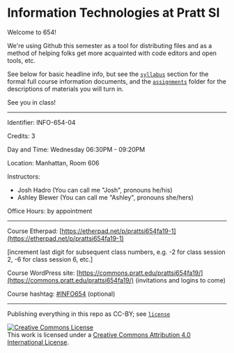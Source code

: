 #  Information Technologies at Pratt SI

Welcome to 654! 

We're using Github this semester as a tool for distributing files and as a method of helping folks get more acquainted with code editors and open tools, etc. 

See below for basic headline info, but see the [`syllabus`](syllabus) section for the formal full course information documents, and the [`assignments`](assignments) folder for the descriptions of materials you will turn in.

See you in class!

---

Identifier: INFO-654-04

Credits: 3

Day and Time: Wednesday 06:30PM - 09:20PM

Location: Manhattan, Room 606

Instructors: 
- Josh Hadro (You can call me "Josh", pronouns he/his)
- Ashley Blewer (You can call me "Ashley", pronouns she/hers)

Office Hours: by appointment

---

Course Etherpad: [https://etherpad.net/p/prattsi654fa19-1](https://etherpad.net/p/prattsi654fa19-1)

[increment last digit for subsequent class numbers, e.g. -2 for class session 2, -6 for class session 6, etc.]

Course WordPress site:   [https://commons.pratt.edu/prattsi654fa19/](https://commons.pratt.edu/prattsi654fa19/) (invitations and logins to come)

Course hashtag: [#INFO654](https://twitter.com/search?f=tweets&q=%23info654&src=typd) (optional)

---

Publishing everything in this repo as CC-BY; see [`license`](license.md)

<a rel="license" href="http://creativecommons.org/licenses/by/4.0/"><img alt="Creative Commons License" style="border-width:0" src="https://i.creativecommons.org/l/by/4.0/88x31.png" /></a><br />This work is licensed under a <a rel="license" href="http://creativecommons.org/licenses/by/4.0/">Creative Commons Attribution 4.0 International License</a>.

